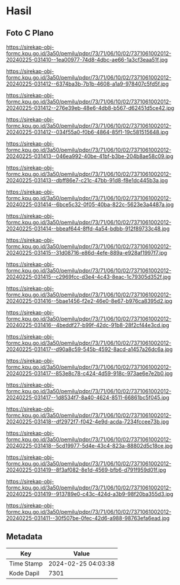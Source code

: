 # Hasil

## Foto C Plano

https://sirekap-obj-formc.kpu.go.id/3a50/pemilu/pdpr/73/71/06/10/02/7371061002012-20240225-031410--1ea00977-74d8-4dbc-ae66-1a3cf3eaa51f.jpg

https://sirekap-obj-formc.kpu.go.id/3a50/pemilu/pdpr/73/71/06/10/02/7371061002012-20240225-031412--6374ba3b-7b1b-4608-a1a9-978407c5fd5f.jpg

https://sirekap-obj-formc.kpu.go.id/3a50/pemilu/pdpr/73/71/06/10/02/7371061002012-20240225-031412--276e39eb-48e6-4db8-b567-d62451d5ce42.jpg

https://sirekap-obj-formc.kpu.go.id/3a50/pemilu/pdpr/73/71/06/10/02/7371061002012-20240225-031412--034f55a0-f0b6-4864-85f1-19c581515648.jpg

https://sirekap-obj-formc.kpu.go.id/3a50/pemilu/pdpr/73/71/06/10/02/7371061002012-20240225-031413--046ea992-40be-41bf-b3be-204b8ae58c09.jpg

https://sirekap-obj-formc.kpu.go.id/3a50/pemilu/pdpr/73/71/06/10/02/7371061002012-20240225-031413--dbff86e7-c21c-47bb-91d8-f8e1dc445b3a.jpg

https://sirekap-obj-formc.kpu.go.id/3a50/pemilu/pdpr/73/71/06/10/02/7371061002012-20240225-031414--6bce5c32-0f05-40ba-822c-5623e3a4487a.jpg

https://sirekap-obj-formc.kpu.go.id/3a50/pemilu/pdpr/73/71/06/10/02/7371061002012-20240225-031414--bbeaf644-8ffd-4a54-bdbb-912f89733c48.jpg

https://sirekap-obj-formc.kpu.go.id/3a50/pemilu/pdpr/73/71/06/10/02/7371061002012-20240225-031415--31d08716-e86d-4efe-889a-e928af1997f7.jpg

https://sirekap-obj-formc.kpu.go.id/3a50/pemilu/pdpr/73/71/06/10/02/7371061002012-20240225-031415--c2969fcc-d3e4-4c43-8eac-1c79305d352f.jpg

https://sirekap-obj-formc.kpu.go.id/3a50/pemilu/pdpr/73/71/06/10/02/7371061002012-20240225-031416--5bae1456-f2e2-46e0-8e67-b976ca8395d2.jpg

https://sirekap-obj-formc.kpu.go.id/3a50/pemilu/pdpr/73/71/06/10/02/7371061002012-20240225-031416--4beddf27-b99f-42dc-91b8-28f2cf44e3cd.jpg

https://sirekap-obj-formc.kpu.go.id/3a50/pemilu/pdpr/73/71/06/10/02/7371061002012-20240225-031417--d90a8c59-545b-4592-8acd-a1457a26dc6a.jpg

https://sirekap-obj-formc.kpu.go.id/3a50/pemilu/pdpr/73/71/06/10/02/7371061002012-20240225-031417--853e8c78-c424-4d59-918c-973ae6e7e2b0.jpg

https://sirekap-obj-formc.kpu.go.id/3a50/pemilu/pdpr/73/71/06/10/02/7371061002012-20240225-031417--1d8534f7-8a40-4624-8511-66861bc5f045.jpg

https://sirekap-obj-formc.kpu.go.id/3a50/pemilu/pdpr/73/71/06/10/02/7371061002012-20240225-031418--df2972f7-f042-4e9d-acda-7234fccee73b.jpg

https://sirekap-obj-formc.kpu.go.id/3a50/pemilu/pdpr/73/71/06/10/02/7371061002012-20240225-031418--5cd19977-5d4e-43c4-823a-88802d5c18ce.jpg

https://sirekap-obj-formc.kpu.go.id/3a50/pemilu/pdpr/73/71/06/10/02/7371061002012-20240225-031419--8f3af082-8e1d-4569-bfb6-d791f959d01f.jpg

https://sirekap-obj-formc.kpu.go.id/3a50/pemilu/pdpr/73/71/06/10/02/7371061002012-20240225-031419--913789e0-c43c-424d-a3b9-98f20ba355d3.jpg

https://sirekap-obj-formc.kpu.go.id/3a50/pemilu/pdpr/73/71/06/10/02/7371061002012-20240225-031411--30f507be-0fec-42d6-a988-98763efa6ead.jpg


## Metadata

| Key        | Value               |
| ---------- | ------------------- |
| Time Stamp | 2024-02-25 04:03:38 |
| Kode Dapil | 7301                |



